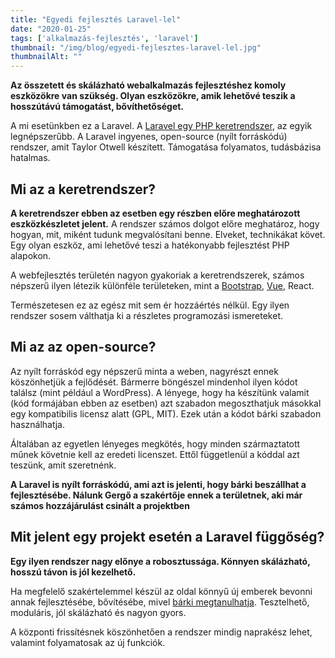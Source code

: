 ```yaml
---
title: "Egyedi fejlesztés Laravel-lel"
date: "2020-01-25"
tags: ['alkalmazás-fejlesztés', 'laravel']
thumbnail: "/img/blog/egyedi-fejlesztes-laravel-lel.jpg"
thumbnailAlt: ""
---
```


**Az összetett és skálázható webalkalmazás fejlesztéshez komoly eszközökre van szükség. Olyan eszközökre, amik lehetővé teszik a hosszútávú támogatást, bővíthetőséget.**

A mi esetünkben ez a Laravel. A [Laravel egy PHP keretrendszer](https://laravel.com/), az egyik legnépszerűbb. A Laravel ingyenes, open-source (nyílt forráskódú) rendszer, amit Taylor Otwell készített. Támogatása folyamatos, tudásbázisa hatalmas.

## Mi az a keretrendszer?

**A keretrendszer ebben az esetben egy részben előre meghatározott eszközkészletet jelent.** A rendszer számos dolgot előre meghatároz, hogy hogyan, mit, miként tudunk megvalósítani benne. Elveket, technikákat követ. Egy olyan eszköz, ami lehetővé teszi a hatékonyabb fejlesztést PHP alapokon.

A webfejlesztés területén nagyon gyakoriak a keretrendszerek, számos népszerű ilyen létezik különféle területeken, mint a [Bootstrap](https://getbootstrap.com/), [Vue](https://vuejs.org/), React.

Természetesen ez az egész mit sem ér hozzáértés nélkül. Egy ilyen rendszer sosem válthatja ki a részletes programozási ismereteket.

## Mi az az open-source?

Az nyílt forráskód egy népszerű minta a weben, nagyrészt ennek köszönhetjük a fejlődését. Bármerre böngészel mindenhol ilyen kódot találsz (mint például a WordPress). A lényege, hogy ha készítünk valamit (kód formájában ebben az esetben) azt szabadon megoszthatjuk másokkal egy kompatibilis licensz alatt (GPL, MIT). Ezek után a kódot bárki szabadon használhatja.

Általában az egyetlen lényeges megkötés, hogy minden származtatott műnek követnie kell az eredeti licenszet. Ettől függetlenül a kóddal azt teszünk, amit szeretnénk.

**A Laravel is nyílt forráskódú, ami azt is jelenti, hogy bárki beszállhat a fejlesztésébe. Nálunk Gergő a szakértője ennek a területnek, aki már számos hozzájárulást csinált a projektben**

## Mit jelent egy projekt esetén a Laravel függőség?

**Egy ilyen rendszer nagy előnye a robosztussága. Könnyen skálázható, hosszú távon is jól kezelhető.**

Ha megfelelő szakértelemmel készül az oldal könnyű új emberek bevonni annak fejlesztésébe, bővítésébe, mivel [bárki megtanulhatja](https://conedevelopment.com/hu/kezdjunk-fejleszteni-laravel-el/). Tesztelhető, moduláris, jól skálázható és nagyon gyors.

A központi frissítésnek köszönhetően a rendszer mindig naprakész lehet, valamint folyamatosak az új funkciók.
